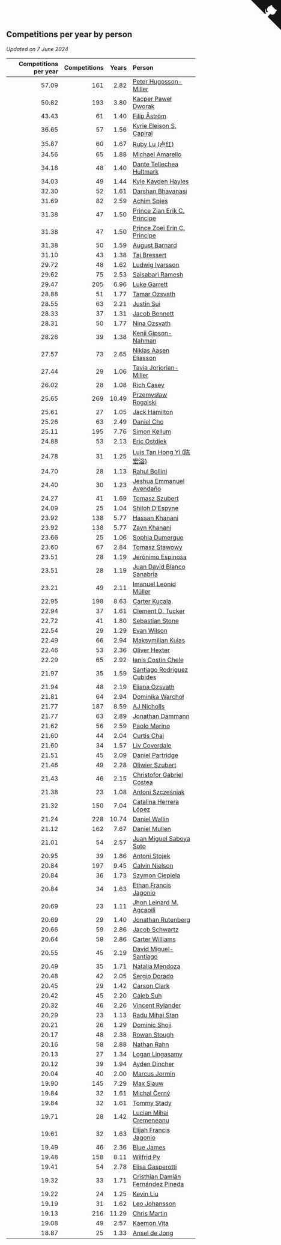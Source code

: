 ## Competitions per year by person

*Updated on  7 June 2024*

| Competitions per year | Competitions | Years | Person |
| ---: | ---: | ---: | :--- |
| 57.09 | 161 | 2.82 | [Peter Hugosson-Miller](https://www.worldcubeassociation.org/persons/2021HUGO01) |
| 50.82 | 193 | 3.80 | [Kacper Paweł Dworak](https://www.worldcubeassociation.org/persons/2020DWOR01) |
| 43.43 | 61 | 1.40 | [Filip Åström](https://www.worldcubeassociation.org/persons/2023ASTR01) |
| 36.65 | 57 | 1.56 | [Kyrie Eleison S. Capiral](https://www.worldcubeassociation.org/persons/2022CAPI02) |
| 35.87 | 60 | 1.67 | [Ruby Lu (卢红)](https://www.worldcubeassociation.org/persons/2022LURU01) |
| 34.56 | 65 | 1.88 | [Michael Amarello](https://www.worldcubeassociation.org/persons/2022AMAR09) |
| 34.18 | 48 | 1.40 | [Dante Tellechea Hultmark](https://www.worldcubeassociation.org/persons/2023HULT01) |
| 34.03 | 49 | 1.44 | [Kyle Kayden Hayles](https://www.worldcubeassociation.org/persons/2022HAYL02) |
| 32.30 | 52 | 1.61 | [Darshan Bhavanasi](https://www.worldcubeassociation.org/persons/2022BHAV01) |
| 31.69 | 82 | 2.59 | [Achim Spies](https://www.worldcubeassociation.org/persons/2021SPIE01) |
| 31.38 | 47 | 1.50 | [Prince Zian Erik C. Principe](https://www.worldcubeassociation.org/persons/2022PRIN08) |
| 31.38 | 47 | 1.50 | [Prince Zoei Erin C. Principe](https://www.worldcubeassociation.org/persons/2022PRIN09) |
| 31.38 | 50 | 1.59 | [August Barnard](https://www.worldcubeassociation.org/persons/2022BARN21) |
| 31.10 | 43 | 1.38 | [Taj Bressert](https://www.worldcubeassociation.org/persons/2023BRES01) |
| 29.72 | 48 | 1.62 | [Ludwig Ivarsson](https://www.worldcubeassociation.org/persons/2022IVAR01) |
| 29.62 | 75 | 2.53 | [Saisabari Ramesh](https://www.worldcubeassociation.org/persons/2021RAME01) |
| 29.47 | 205 | 6.96 | [Luke Garrett](https://www.worldcubeassociation.org/persons/2017GARR05) |
| 28.88 | 51 | 1.77 | [Tamar Ozsvath](https://www.worldcubeassociation.org/persons/2022OZSV04) |
| 28.55 | 63 | 2.21 | [Justin Sui](https://www.worldcubeassociation.org/persons/2022SUIJ01) |
| 28.33 | 37 | 1.31 | [Jacob Bennett](https://www.worldcubeassociation.org/persons/2023BENN04) |
| 28.31 | 50 | 1.77 | [Nina Ozsvath](https://www.worldcubeassociation.org/persons/2022OZSV03) |
| 28.26 | 39 | 1.38 | [Kenji Gipson-Nahman](https://www.worldcubeassociation.org/persons/2023GIPS01) |
| 27.57 | 73 | 2.65 | [Niklas Aasen Eliasson](https://www.worldcubeassociation.org/persons/2021ELIA01) |
| 27.44 | 29 | 1.06 | [Tavia Jorjorian-Miller](https://www.worldcubeassociation.org/persons/2023JORJ01) |
| 26.02 | 28 | 1.08 | [Rich Casey](https://www.worldcubeassociation.org/persons/2023CASE06) |
| 25.65 | 269 | 10.49 | [Przemysław Rogalski](https://www.worldcubeassociation.org/persons/2013ROGA02) |
| 25.61 | 27 | 1.05 | [Jack Hamilton](https://www.worldcubeassociation.org/persons/2023HAMI08) |
| 25.26 | 63 | 2.49 | [Daniel Cho](https://www.worldcubeassociation.org/persons/2021CHOD01) |
| 25.11 | 195 | 7.76 | [Simon Kellum](https://www.worldcubeassociation.org/persons/2016KELL12) |
| 24.88 | 53 | 2.13 | [Eric Ostdiek](https://www.worldcubeassociation.org/persons/2022OSTD01) |
| 24.78 | 31 | 1.25 | [Luis Tan Hong Yi (陈宏溢)](https://www.worldcubeassociation.org/persons/2023YILU01) |
| 24.70 | 28 | 1.13 | [Rahul Bollini](https://www.worldcubeassociation.org/persons/2023BOLL01) |
| 24.40 | 30 | 1.23 | [Jeshua Emmanuel Avendaño](https://www.worldcubeassociation.org/persons/2023AVEN01) |
| 24.27 | 41 | 1.69 | [Tomasz Szubert](https://www.worldcubeassociation.org/persons/2022SZUB02) |
| 24.09 | 25 | 1.04 | [Shiloh D’Espyne](https://www.worldcubeassociation.org/persons/2023DESP01) |
| 23.92 | 138 | 5.77 | [Hassan Khanani](https://www.worldcubeassociation.org/persons/2018KHAN26) |
| 23.92 | 138 | 5.77 | [Zayn Khanani](https://www.worldcubeassociation.org/persons/2018KHAN28) |
| 23.66 | 25 | 1.06 | [Sophia Dumergue](https://www.worldcubeassociation.org/persons/2023DUME02) |
| 23.60 | 67 | 2.84 | [Tomasz Stawowy](https://www.worldcubeassociation.org/persons/2021STAW01) |
| 23.51 | 28 | 1.19 | [Jerónimo Espinosa](https://www.worldcubeassociation.org/persons/2023ESPI07) |
| 23.51 | 28 | 1.19 | [Juan David Blanco Sanabria](https://www.worldcubeassociation.org/persons/2023SANA04) |
| 23.21 | 49 | 2.11 | [Imanuel Leonid Müller](https://www.worldcubeassociation.org/persons/2022MULL02) |
| 22.95 | 198 | 8.63 | [Carter Kucala](https://www.worldcubeassociation.org/persons/2015KUCA01) |
| 22.94 | 37 | 1.61 | [Clement D. Tucker](https://www.worldcubeassociation.org/persons/2022TUCK09) |
| 22.72 | 41 | 1.80 | [Sebastian Stone](https://www.worldcubeassociation.org/persons/2022STON09) |
| 22.54 | 29 | 1.29 | [Evan Wilson](https://www.worldcubeassociation.org/persons/2023WILS11) |
| 22.49 | 66 | 2.94 | [Maksymilian Kulas](https://www.worldcubeassociation.org/persons/2021KULA02) |
| 22.46 | 53 | 2.36 | [Oliver Hexter](https://www.worldcubeassociation.org/persons/2022HEXT01) |
| 22.29 | 65 | 2.92 | [Ianis Costin Chele](https://www.worldcubeassociation.org/persons/2021CHEL01) |
| 21.97 | 35 | 1.59 | [Santiago Rodríguez Cubides](https://www.worldcubeassociation.org/persons/2022CUBI01) |
| 21.94 | 48 | 2.19 | [Eliana Ozsvath](https://www.worldcubeassociation.org/persons/2022OZSV01) |
| 21.81 | 64 | 2.94 | [Dominika Warchoł](https://www.worldcubeassociation.org/persons/2021WARC01) |
| 21.77 | 187 | 8.59 | [AJ Nicholls](https://www.worldcubeassociation.org/persons/2015NICH04) |
| 21.77 | 63 | 2.89 | [Jonathan Dammann](https://www.worldcubeassociation.org/persons/2021DAMM01) |
| 21.62 | 56 | 2.59 | [Paolo Marino](https://www.worldcubeassociation.org/persons/2021MARI04) |
| 21.60 | 44 | 2.04 | [Curtis Chai](https://www.worldcubeassociation.org/persons/2022CHAI02) |
| 21.60 | 34 | 1.57 | [Liv Coverdale](https://www.worldcubeassociation.org/persons/2022COVE02) |
| 21.51 | 45 | 2.09 | [Daniel Partridge](https://www.worldcubeassociation.org/persons/2022PART02) |
| 21.46 | 49 | 2.28 | [Oliwier Szubert](https://www.worldcubeassociation.org/persons/2022SZUB01) |
| 21.43 | 46 | 2.15 | [Christofor Gabriel Costea](https://www.worldcubeassociation.org/persons/2022COST03) |
| 21.38 | 23 | 1.08 | [Antoni Szcześniak](https://www.worldcubeassociation.org/persons/2023SZCZ04) |
| 21.32 | 150 | 7.04 | [Catalina Herrera López](https://www.worldcubeassociation.org/persons/2017LOPE31) |
| 21.24 | 228 | 10.74 | [Daniel Wallin](https://www.worldcubeassociation.org/persons/2013WALL03) |
| 21.12 | 162 | 7.67 | [Daniel Mullen](https://www.worldcubeassociation.org/persons/2016MULL04) |
| 21.01 | 54 | 2.57 | [Juan Miguel Saboya Soto](https://www.worldcubeassociation.org/persons/2021SOTO01) |
| 20.95 | 39 | 1.86 | [Antoni Stojek](https://www.worldcubeassociation.org/persons/2022STOJ03) |
| 20.84 | 197 | 9.45 | [Calvin Nielson](https://www.worldcubeassociation.org/persons/2014NIEL03) |
| 20.84 | 36 | 1.73 | [Szymon Ciepiela](https://www.worldcubeassociation.org/persons/2022CIEP01) |
| 20.84 | 34 | 1.63 | [Ethan Francis Jagonio](https://www.worldcubeassociation.org/persons/2022JAGO03) |
| 20.69 | 23 | 1.11 | [Jhon Leinard M. Agcaoili](https://www.worldcubeassociation.org/persons/2023AGCA01) |
| 20.69 | 29 | 1.40 | [Jonathan Rutenberg](https://www.worldcubeassociation.org/persons/2023RUTE01) |
| 20.66 | 59 | 2.86 | [Jacob Schwartz](https://www.worldcubeassociation.org/persons/2021SCHW01) |
| 20.64 | 59 | 2.86 | [Carter Williams](https://www.worldcubeassociation.org/persons/2021WILL06) |
| 20.55 | 45 | 2.19 | [David Miguel-Santiago](https://www.worldcubeassociation.org/persons/2022MIGU02) |
| 20.49 | 35 | 1.71 | [Natalia Mendoza](https://www.worldcubeassociation.org/persons/2022MEND24) |
| 20.48 | 42 | 2.05 | [Sergio Dorado](https://www.worldcubeassociation.org/persons/2022CORR05) |
| 20.45 | 29 | 1.42 | [Carson Clark](https://www.worldcubeassociation.org/persons/2023CLAR02) |
| 20.42 | 45 | 2.20 | [Caleb Suh](https://www.worldcubeassociation.org/persons/2022SUHC01) |
| 20.32 | 46 | 2.26 | [Vincent Rylander](https://www.worldcubeassociation.org/persons/2022RYLA01) |
| 20.29 | 23 | 1.13 | [Radu Mihai Stan](https://www.worldcubeassociation.org/persons/2023STAN09) |
| 20.21 | 26 | 1.29 | [Dominic Shoji](https://www.worldcubeassociation.org/persons/2023SHOJ01) |
| 20.17 | 48 | 2.38 | [Rowan Stough](https://www.worldcubeassociation.org/persons/2022STOU01) |
| 20.16 | 58 | 2.88 | [Nathan Rahn](https://www.worldcubeassociation.org/persons/2021RAHN01) |
| 20.13 | 27 | 1.34 | [Logan Lingasamy](https://www.worldcubeassociation.org/persons/2023LING02) |
| 20.12 | 39 | 1.94 | [Ayden Dincher](https://www.worldcubeassociation.org/persons/2022DINC01) |
| 20.04 | 40 | 2.00 | [Marcus Jormin](https://www.worldcubeassociation.org/persons/2022JORM01) |
| 19.90 | 145 | 7.29 | [Max Siauw](https://www.worldcubeassociation.org/persons/2017SIAU02) |
| 19.84 | 32 | 1.61 | [Michal Černý](https://www.worldcubeassociation.org/persons/2022CERN03) |
| 19.84 | 32 | 1.61 | [Tommy Stady](https://www.worldcubeassociation.org/persons/2022STAD01) |
| 19.71 | 28 | 1.42 | [Lucian Mihai Cremeneanu](https://www.worldcubeassociation.org/persons/2023CREM01) |
| 19.61 | 32 | 1.63 | [Elijah Francis Jagonio](https://www.worldcubeassociation.org/persons/2022JAGO02) |
| 19.49 | 46 | 2.36 | [Blue James](https://www.worldcubeassociation.org/persons/2022JAME01) |
| 19.48 | 158 | 8.11 | [Wilfrid Py](https://www.worldcubeassociation.org/persons/2016PYWI01) |
| 19.41 | 54 | 2.78 | [Elisa Gasperotti](https://www.worldcubeassociation.org/persons/2021GASP01) |
| 19.32 | 33 | 1.71 | [Cristhian Damián Fernández Pineda](https://www.worldcubeassociation.org/persons/2022PINE05) |
| 19.22 | 24 | 1.25 | [Kevin Liu](https://www.worldcubeassociation.org/persons/2023LIUK02) |
| 19.19 | 31 | 1.62 | [Leo Johansson](https://www.worldcubeassociation.org/persons/2022JOHA08) |
| 19.13 | 216 | 11.29 | [Chris Martin](https://www.worldcubeassociation.org/persons/2013MART03) |
| 19.08 | 49 | 2.57 | [Kaemon Vita](https://www.worldcubeassociation.org/persons/2021VITA01) |
| 18.87 | 25 | 1.33 | [Ansel de Jong](https://www.worldcubeassociation.org/persons/2023JONG01) |


<a href="https://github.com/jonatanklosko/wca_statistics" class="github-corner" aria-label="View source on Github"><svg width="80" height="80" viewBox="0 0 250 250" style="fill:#151513; color:#fff; position: absolute; top: 0; border: 0; right: 0;" aria-hidden="true"><path d="M0,0 L115,115 L130,115 L142,142 L250,250 L250,0 Z"></path><path d="M128.3,109.0 C113.8,99.7 119.0,89.6 119.0,89.6 C122.0,82.7 120.5,78.6 120.5,78.6 C119.2,72.0 123.4,76.3 123.4,76.3 C127.3,80.9 125.5,87.3 125.5,87.3 C122.9,97.6 130.6,101.9 134.4,103.2" fill="currentColor" style="transform-origin: 130px 106px;" class="octo-arm"></path><path d="M115.0,115.0 C114.9,115.1 118.7,116.5 119.8,115.4 L133.7,101.6 C136.9,99.2 139.9,98.4 142.2,98.6 C133.8,88.0 127.5,74.4 143.8,58.0 C148.5,53.4 154.0,51.2 159.7,51.0 C160.3,49.4 163.2,43.6 171.4,40.1 C171.4,40.1 176.1,42.5 178.8,56.2 C183.1,58.6 187.2,61.8 190.9,65.4 C194.5,69.0 197.7,73.2 200.1,77.6 C213.8,80.2 216.3,84.9 216.3,84.9 C212.7,93.1 206.9,96.0 205.4,96.6 C205.1,102.4 203.0,107.8 198.3,112.5 C181.9,128.9 168.3,122.5 157.7,114.1 C157.9,116.9 156.7,120.9 152.7,124.9 L141.0,136.5 C139.8,137.7 141.6,141.9 141.8,141.8 Z" fill="currentColor" class="octo-body"></path></svg></a><style>.github-corner:hover .octo-arm{animation:octocat-wave 560ms ease-in-out}@keyframes octocat-wave{0%,100%{transform:rotate(0)}20%,60%{transform:rotate(-25deg)}40%,80%{transform:rotate(10deg)}}@media (max-width:500px){.github-corner:hover .octo-arm{animation:none}.github-corner .octo-arm{animation:octocat-wave 560ms ease-in-out}}</style>
